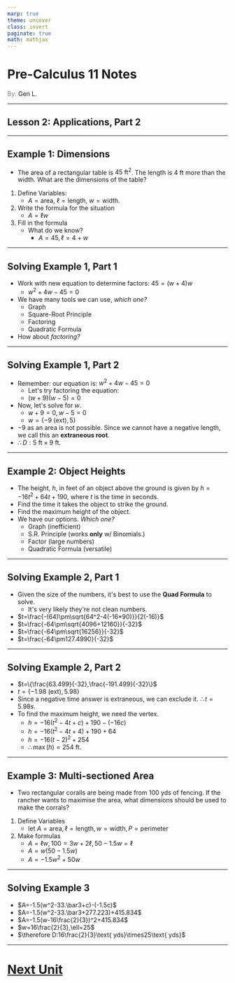 ```yaml
---
marp: true
theme: uncover
class: invert
paginate: true
math: mathjax
---
```


# <!--fit--> Pre-Calculus 11 Notes
<span style="color:grey">By:</span> Gen L.

<!--_footer: In partnership with Hyperion University, 2023-->

---

## Lesson 2: Applications, Part 2

---

## Example 1: Dimensions

* The area of a rectangular table is $45\text{ ft}^2$. The length is $4\text{ ft}$ more than the width. What are the dimensions of the table?
1) Define Variables:
    * $A=\text{area}$, $\ell=\text{length}$, $w=\text{width}$.
2) Write the formula for the situation
    * $A=\ell w$
3) Fill in the formula
    * What do we know?
        * $A=45,\ell=4+w$

---

## Solving Example 1, Part 1

* Work with new equation to determine factors: $45=(w+4)w$ 
    * $w^2+4w-45=0$
* We have many tools we can use, *which one?*
    * Graph
    * Square-Root Principle
    * Factoring
    * Quadratic Formula
* How about *factoring?*

---

## Solving Example 1, Part 2

* Remember: our equation is: $w^2+4w-45=0$
    * Let's try factoring the equation:
    * $(w+9)(w-5)=0$
* Now, let's solve for $w$.
    * $w+9=0,w-5=0$
    * $w=\{-9\text{ (ext)},5\}$
* $-9$ as an area is not possible. Since we cannot have a negative length, we call this an **extraneous root**.
* $\therefore D:5\text{ ft}\times9\text{ ft}$.

---

## Example 2: Object Heights

* The height, $h$, in feet of an object above the ground is given by $h=-16t^2+64t+190$, where $t$ is the time in seconds. 
* Find the time it takes the object to strike the ground.
* Find the maximum height of the object.
* We have our options. *Which one?*
    * Graph (inefficient)
    * S.R. Principle (works **only** w/ Binomials.)
    * Factor (large numbers)
    * Quadratic Formula (versatile)

---

## Solving Example 2, Part 1

* Given the size of the numbers, it's best to use the **Quad Formula** to solve.
    * It's very likely they're not clean numbers.
* $t=\frac{-(64)\pm\sqrt{64^2-4(-16*90)}}{2(-16)}$
* $t=\frac{-64\pm\sqrt{4096+12160}}{-32}$
* $t=\frac{-64\pm\sqrt{16256}}{-32}$
* $t=\frac{-64\pm127.4990}{-32}$

---

## Solving Example 2, Part 2

* $t=\{\frac{63.499}{-32},\frac{-191.499}{-32}\}$
* $t=\{-1.98\text{ (ext)},5.98\}$
* Since a negative time answer is extraneous, we can exclude it. $\therefore t=5.98s$.
* To find the maximum height, we need the vertex.
    * $h=-16(t^2-4t+c)+190-(-16c)$
    * $h=-16(t^2-4t+4)+190+64$
    * $h=-16(t-2)^2+254$
    * $\therefore \max(h)=254\text{ ft}$.

---

## Example 3: Multi-sectioned Area

* Two rectangular coralls are being made from $100 \text{ yds}$ of fencing. If the rancher wants to maximise the area, what dimensions should be used to make the corrals?
1) Define Variables
    * $\text{let }A=\text{area}, \ell=\text{length}, w=\text{width}, P=\text{perimeter}$
2) Make formulas
    * $A=\ell w, 100=3w+2\ell, 50-1.5w=\ell$
    * $A=w(50-1.5w)$
    * $A=-1.5w^2+50w$

---

## Solving Example 3

* $A=-1.5(w^2-33.\bar3+c)-(-1.5c)$
* $A=-1.5(w^2-33.\bar3+277.223)+415.834$
* $A=-1.5(w-16\frac{2}{3})^2+415.834$
* $w=16\frac{2}{3},\ell=25$
* $\therefore D:16\frac{2}{3}\text{ yds}\times25\text{ yds}$

---

# [Next Unit <i class="fa-solid fa-diagram-next"></i>](../../Rationals/Lesson%201%20(Basics).html)

<link rel="stylesheet" href="https://cdnjs.cloudflare.com/ajax/libs/font-awesome/6.3.0/css/all.min.css">